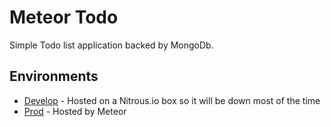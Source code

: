 <h1> Meteor Todo </h1>
<p> Simple Todo list application backed by MongoDb. </p>
<h2> Environments </h2>
<ul>
<li><a href="http://steady-fireball-39-151704.usw1-2.nitrousbox.com:3000/">Develop</a> - Hosted on a Nitrous.io box so it will be down most of the time</li>
<li><a href="http://sora-havok.todolist.meteor.com/">Prod</a> - Hosted by Meteor </li>
</ul>
